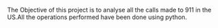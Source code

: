 The Objective of this project is to analyse all the calls made to 911 in the US.All the operations performed have been done using python.
